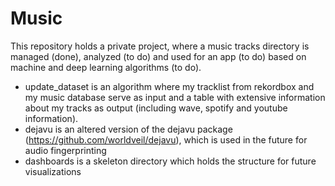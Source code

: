 # Music

This repository holds a private project, where a music tracks directory is managed (done), analyzed (to do) and used for an app (to do) based on machine and deep learning algorithms (to do).
- update_dataset is an algorithm where my tracklist from rekordbox and my music database serve as input and a table with extensive information about my tracks as output (including wave, spotify and youtube information).
- dejavu is an altered version of the dejavu package (https://github.com/worldveil/dejavu), which is used in the future for audio fingerprinting
- dashboards is a skeleton directory which holds the structure for future visualizations
